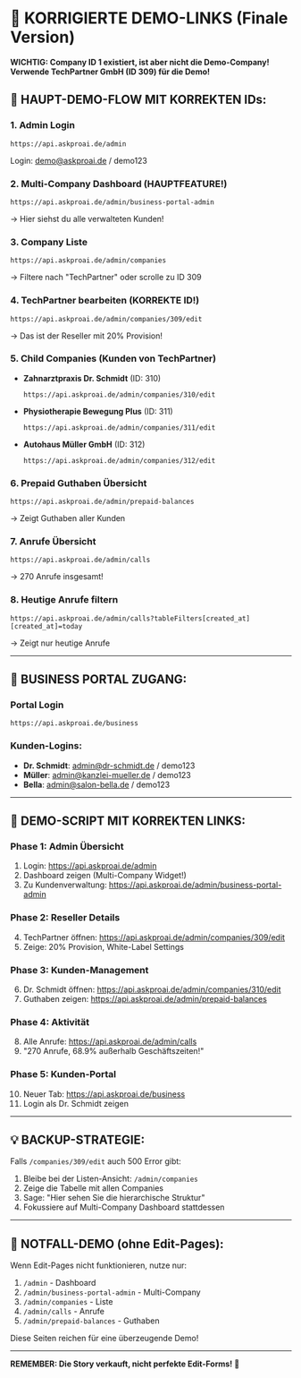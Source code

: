 # 🔗 KORRIGIERTE DEMO-LINKS (Finale Version)

**WICHTIG: Company ID 1 existiert, ist aber nicht die Demo-Company!**
**Verwende TechPartner GmbH (ID 309) für die Demo!**

## 📌 HAUPT-DEMO-FLOW MIT KORREKTEN IDs:

### 1. Admin Login
```
https://api.askproai.de/admin
```
Login: demo@askproai.de / demo123

### 2. Multi-Company Dashboard (HAUPTFEATURE!)
```
https://api.askproai.de/admin/business-portal-admin
```
→ Hier siehst du alle verwalteten Kunden!

### 3. Company Liste
```
https://api.askproai.de/admin/companies
```
→ Filtere nach "TechPartner" oder scrolle zu ID 309

### 4. TechPartner bearbeiten (KORREKTE ID!)
```
https://api.askproai.de/admin/companies/309/edit
```
→ Das ist der Reseller mit 20% Provision!

### 5. Child Companies (Kunden von TechPartner)
- **Zahnarztpraxis Dr. Schmidt** (ID: 310)
  ```
  https://api.askproai.de/admin/companies/310/edit
  ```

- **Physiotherapie Bewegung Plus** (ID: 311)
  ```
  https://api.askproai.de/admin/companies/311/edit
  ```

- **Autohaus Müller GmbH** (ID: 312)
  ```
  https://api.askproai.de/admin/companies/312/edit
  ```

### 6. Prepaid Guthaben Übersicht
```
https://api.askproai.de/admin/prepaid-balances
```
→ Zeigt Guthaben aller Kunden

### 7. Anrufe Übersicht
```
https://api.askproai.de/admin/calls
```
→ 270 Anrufe insgesamt!

### 8. Heutige Anrufe filtern
```
https://api.askproai.de/admin/calls?tableFilters[created_at][created_at]=today
```
→ Zeigt nur heutige Anrufe

---

## 🔄 BUSINESS PORTAL ZUGANG:

### Portal Login
```
https://api.askproai.de/business
```

### Kunden-Logins:
- **Dr. Schmidt**: admin@dr-schmidt.de / demo123
- **Müller**: admin@kanzlei-mueller.de / demo123
- **Bella**: admin@salon-bella.de / demo123

---

## 🎯 DEMO-SCRIPT MIT KORREKTEN LINKS:

### Phase 1: Admin Übersicht
1. Login: https://api.askproai.de/admin
2. Dashboard zeigen (Multi-Company Widget!)
3. Zu Kundenverwaltung: https://api.askproai.de/admin/business-portal-admin

### Phase 2: Reseller Details
4. TechPartner öffnen: https://api.askproai.de/admin/companies/309/edit
5. Zeige: 20% Provision, White-Label Settings

### Phase 3: Kunden-Management
6. Dr. Schmidt öffnen: https://api.askproai.de/admin/companies/310/edit
7. Guthaben zeigen: https://api.askproai.de/admin/prepaid-balances

### Phase 4: Aktivität
8. Alle Anrufe: https://api.askproai.de/admin/calls
9. "270 Anrufe, 68.9% außerhalb Geschäftszeiten!"

### Phase 5: Kunden-Portal
10. Neuer Tab: https://api.askproai.de/business
11. Login als Dr. Schmidt zeigen

---

## 💡 BACKUP-STRATEGIE:

Falls `/companies/309/edit` auch 500 Error gibt:
1. Bleibe bei der Listen-Ansicht: `/admin/companies`
2. Zeige die Tabelle mit allen Companies
3. Sage: "Hier sehen Sie die hierarchische Struktur"
4. Fokussiere auf Multi-Company Dashboard stattdessen

---

## 🚨 NOTFALL-DEMO (ohne Edit-Pages):

Wenn Edit-Pages nicht funktionieren, nutze nur:
1. `/admin` - Dashboard
2. `/admin/business-portal-admin` - Multi-Company
3. `/admin/companies` - Liste
4. `/admin/calls` - Anrufe
5. `/admin/prepaid-balances` - Guthaben

Diese Seiten reichen für eine überzeugende Demo!

---

**REMEMBER: Die Story verkauft, nicht perfekte Edit-Forms! 🚀**